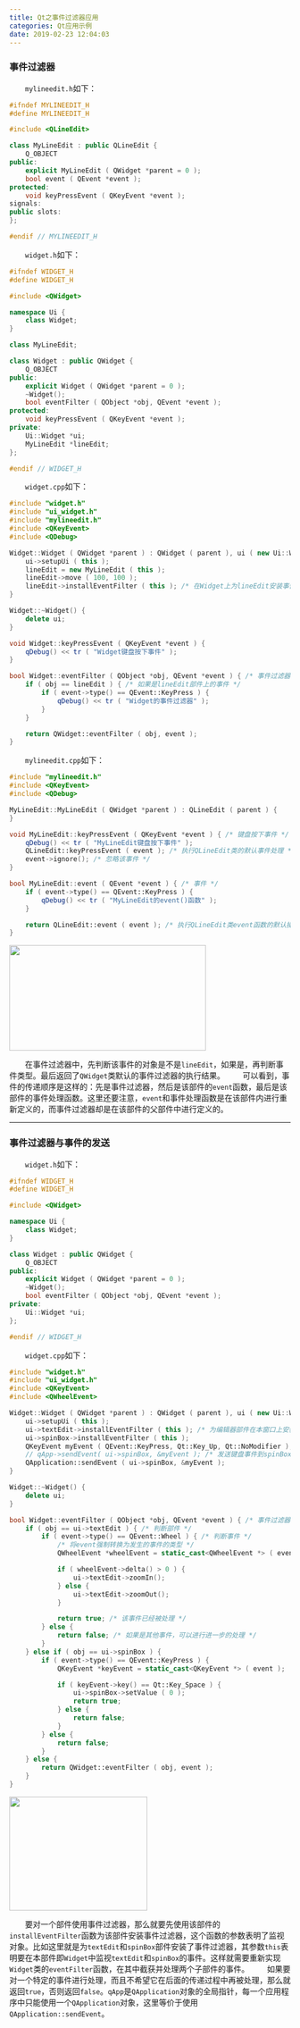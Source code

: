 ```yaml
---
title: Qt之事件过滤器应用
categories: Qt应用示例
date: 2019-02-23 12:04:03
---
```

### 事件过滤器

&emsp;&emsp;`mylineedit.h`如下：<!--more-->

``` cpp
#ifndef MYLINEEDIT_H
#define MYLINEEDIT_H

#include <QLineEdit>

class MyLineEdit : public QLineEdit {
    Q_OBJECT
public:
    explicit MyLineEdit ( QWidget *parent = 0 );
    bool event ( QEvent *event );
protected:
    void keyPressEvent ( QKeyEvent *event );
signals:
public slots:
};

#endif // MYLINEEDIT_H
```

&emsp;&emsp;`widget.h`如下：

``` cpp
#ifndef WIDGET_H
#define WIDGET_H

#include <QWidget>

namespace Ui {
    class Widget;
}

class MyLineEdit;

class Widget : public QWidget {
    Q_OBJECT
public:
    explicit Widget ( QWidget *parent = 0 );
    ~Widget();
    bool eventFilter ( QObject *obj, QEvent *event );
protected:
    void keyPressEvent ( QKeyEvent *event );
private:
    Ui::Widget *ui;
    MyLineEdit *lineEdit;
};

#endif // WIDGET_H
```

&emsp;&emsp;`widget.cpp`如下：

``` cpp
#include "widget.h"
#include "ui_widget.h"
#include "mylineedit.h"
#include <QKeyEvent>
#include <QDebug>

Widget::Widget ( QWidget *parent ) : QWidget ( parent ), ui ( new Ui::Widget ) {
    ui->setupUi ( this );
    lineEdit = new MyLineEdit ( this );
    lineEdit->move ( 100, 100 );
    lineEdit->installEventFilter ( this ); /* 在Widget上为lineEdit安装事件过滤器 */
}

Widget::~Widget() {
    delete ui;
}

void Widget::keyPressEvent ( QKeyEvent *event ) {
    qDebug() << tr ( "Widget键盘按下事件" );
}

bool Widget::eventFilter ( QObject *obj, QEvent *event ) { /* 事件过滤器 */
    if ( obj == lineEdit ) { /* 如果是lineEdit部件上的事件 */
        if ( event->type() == QEvent::KeyPress ) {
            qDebug() << tr ( "Widget的事件过滤器" );
        }
    }

    return QWidget::eventFilter ( obj, event );
}
```

&emsp;&emsp;`mylineedit.cpp`如下：

``` cpp
#include "mylineedit.h"
#include <QKeyEvent>
#include <QDebug>

MyLineEdit::MyLineEdit ( QWidget *parent ) : QLineEdit ( parent ) {
}

void MyLineEdit::keyPressEvent ( QKeyEvent *event ) { /* 键盘按下事件 */
    qDebug() << tr ( "MyLineEdit键盘按下事件" );
    QLineEdit::keyPressEvent ( event ); /* 执行QLineEdit类的默认事件处理 */
    event->ignore(); /* 忽略该事件 */
}

bool MyLineEdit::event ( QEvent *event ) { /* 事件 */
    if ( event->type() == QEvent::KeyPress ) {
        qDebug() << tr ( "MyLineEdit的event()函数" );
    }

    return QLineEdit::event ( event ); /* 执行QLineEdit类event函数的默认操作 */
}
```

<img src="./Qt之事件过滤器应用/1.png" height="189" width="352">

&emsp;&emsp;在事件过滤器中，先判断该事件的对象是不是`lineEdit`，如果是，再判断事件类型。最后返回了`QWidget`类默认的事件过滤器的执行结果。
&emsp;&emsp;可以看到，事件的传递顺序是这样的：先是事件过滤器，然后是该部件的`event`函数，最后是该部件的事件处理函数。这里还要注意，`event`和事件处理函数是在该部件内进行重新定义的，而事件过滤器却是在该部件的父部件中进行定义的。

---

### 事件过滤器与事件的发送

&emsp;&emsp;`widget.h`如下：

``` cpp
#ifndef WIDGET_H
#define WIDGET_H

#include <QWidget>

namespace Ui {
    class Widget;
}

class Widget : public QWidget {
    Q_OBJECT
public:
    explicit Widget ( QWidget *parent = 0 );
    ~Widget();
    bool eventFilter ( QObject *obj, QEvent *event );
private:
    Ui::Widget *ui;
};

#endif // WIDGET_H
```

&emsp;&emsp;`widget.cpp`如下：

``` cpp
#include "widget.h"
#include "ui_widget.h"
#include <QKeyEvent>
#include <QWheelEvent>

Widget::Widget ( QWidget *parent ) : QWidget ( parent ), ui ( new Ui::Widget ) {
    ui->setupUi ( this );
    ui->textEdit->installEventFilter ( this ); /* 为编辑器部件在本窗口上安装事件过滤器 */
    ui->spinBox->installEventFilter ( this );
    QKeyEvent myEvent ( QEvent::KeyPress, Qt::Key_Up, Qt::NoModifier );
    // qApp->sendEvent( ui->spinBox, &myEvent ); /* 发送键盘事件到spinBox部件 */
    QApplication::sendEvent ( ui->spinBox, &myEvent );
}

Widget::~Widget() {
    delete ui;
}

bool Widget::eventFilter ( QObject *obj, QEvent *event ) { /* 事件过滤器 */
    if ( obj == ui->textEdit ) { /* 判断部件 */
        if ( event->type() == QEvent::Wheel ) { /* 判断事件 */
            /* 将event强制转换为发生的事件的类型 */
            QWheelEvent *wheelEvent = static_cast<QWheelEvent *> ( event );

            if ( wheelEvent->delta() > 0 ) {
                ui->textEdit->zoomIn();
            } else {
                ui->textEdit->zoomOut();
            }

            return true; /* 该事件已经被处理 */
        } else {
            return false; /* 如果是其他事件，可以进行进一步的处理 */
        }
    } else if ( obj == ui->spinBox ) {
        if ( event->type() == QEvent::KeyPress ) {
            QKeyEvent *keyEvent = static_cast<QKeyEvent *> ( event );

            if ( keyEvent->key() == Qt::Key_Space ) {
                ui->spinBox->setValue ( 0 );
                return true;
            } else {
                return false;
            }
        } else {
            return false;
        }
    } else {
        return QWidget::eventFilter ( obj, event );
    }
}
```

<img src="./Qt之事件过滤器应用/2.png" height="204" width="247">

&emsp;&emsp;要对一个部件使用事件过滤器，那么就要先使用该部件的`installEventFilter`函数为该部件安装事件过滤器，这个函数的参数表明了监视对象。比如这里就是为`textEdit`和`spinBox`部件安装了事件过滤器，其参数`this`表明要在本部件即`Widget`中监视`textEdit`和`spinBox`的事件。这样就需要重新实现`Widget`类的`eventFilter`函数，在其中截获并处理两个子部件的事件。
&emsp;&emsp;如果要对一个特定的事件进行处理，而且不希望它在后面的传递过程中再被处理，那么就返回`true`，否则返回`false`。`qApp`是`QApplication`对象的全局指针，每一个应用程序中只能使用一个`QApplication`对象，这里等价于使用`QApplication::sendEvent`。